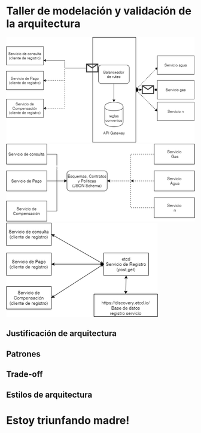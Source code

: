 # Taller de modelación y validación de la arquitectura

![Patron](Intermediaterouting.png "Patron")
![JsonSchema](JsonSchema.png)
![Registro de servicios](RegistroServicios.png)

## Justificación de arquitectura

## Patrones

## Trade-off

## Estilos de arquitectura

# Estoy triunfando madre!

